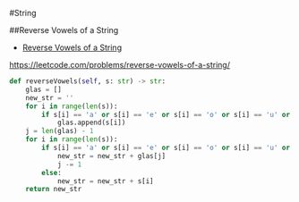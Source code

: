 #String

##Reverse Vowels of a String

+ [Reverse Vowels of a String](#reverse-vowels-of-a-string)

https://leetcode.com/problems/reverse-vowels-of-a-string/

``` python
def reverseVowels(self, s: str) -> str:
    glas = []
    new_str = ''
    for i in range(len(s)):
        if s[i] == 'a' or s[i] == 'e' or s[i] == 'o' or s[i] == 'u' or s[i] == 'i':
            glas.append(s[i])
    j = len(glas) - 1
    for i in range(len(s)):
        if s[i] == 'a' or s[i] == 'e' or s[i] == 'o' or s[i] == 'u' or s[i] == 'i':
            new_str = new_str + glas[j]
            j -= 1
        else:
            new_str = new_str + s[i]
    return new_str
```